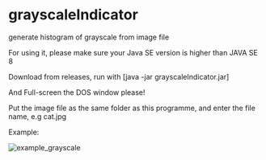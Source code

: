 # grayscaleIndicator
generate histogram of grayscale from image file

For using it, please make sure your Java SE version is higher than JAVA SE 8

Download from releases, run with [java -jar grayscaleIndicator.jar]

And Full-screen the DOS window please!

Put the image file as the same folder as this programme, and enter the file name, e.g cat.jpg

Example:

![example_grayscale](https://user-images.githubusercontent.com/34889154/177201452-cee68c90-931e-4244-8809-d2d900462044.png)
